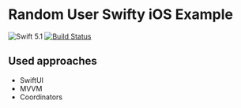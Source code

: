 # Random User Swifty iOS Example

![Swift 5.1](https://img.shields.io/badge/Swift-5.1-orange.svg)
[![Build Status](https://travis-ci.org/albinekcom/RandomUserSwiftyiOSExample.svg?branch=master)](https://travis-ci.org/albinekcom/RandomUserSwiftyiOSExample)

## Used approaches

- SwiftUI
- MVVM
- Coordinators
